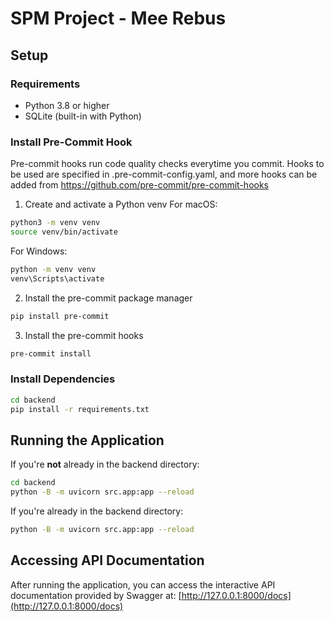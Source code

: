 # SPM Project - Mee Rebus

## Setup
### Requirements
* Python 3.8 or higher
* SQLite (built-in with Python)

### Install Pre-Commit Hook
Pre-commit hooks run code quality checks everytime you commit. Hooks to be used are specified in .pre-commit-config.yaml, and more hooks can be added from https://github.com/pre-commit/pre-commit-hooks

1. Create and activate a Python venv
For macOS:
```bash
python3 -m venv venv
source venv/bin/activate
```
For Windows:
```bash
python -m venv venv
venv\Scripts\activate
```

2. Install the pre-commit package manager
```bash
pip install pre-commit
```

3. Install the pre-commit hooks
```bash
pre-commit install
```

### Install Dependencies
```bash
cd backend
pip install -r requirements.txt
```

## Running the Application
If you're **not** already in the backend directory:
```bash
cd backend
python -B -m uvicorn src.app:app --reload
```

If you're already in the backend directory:
```bash
python -B -m uvicorn src.app:app --reload
```

## Accessing API Documentation
After running the application, you can access the interactive API documentation provided by Swagger at: [http://127.0.0.1:8000/docs](http://127.0.0.1:8000/docs)
